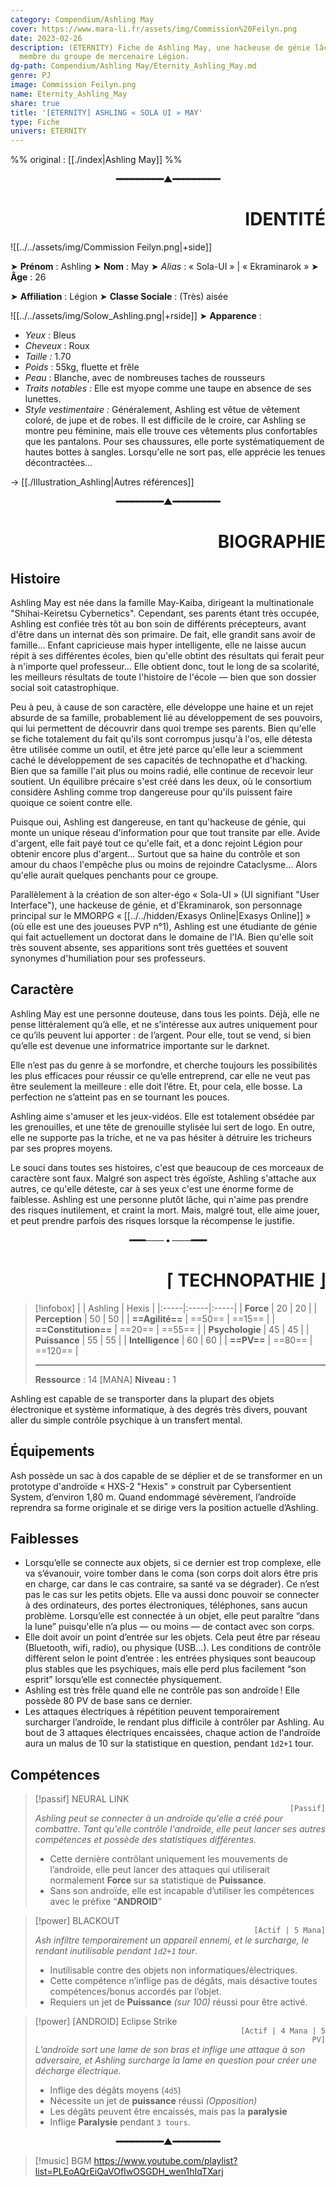 ```yaml
---
category: Compendium/Ashling May
cover: https://www.mara-li.fr/assets/img/Commission%20Feilyn.png
date: 2023-02-26
description: (ETERNITY) Fiche de Ashling May, une hackeuse de génie lâche et égocentrique,
  membre du groupe de mercenaire Légion.
dg-path: Compendium/Ashling May/Eternity_Ashling_May.md
genre: PJ
image: Commission Feilyn.png
name: Eternity_Ashling_May
share: true
title: '[ETERNITY] ASHLING « SOLA UI » MAY'
type: Fiche
univers: ETERNITY
---
```


%% original : [[./index|Ashling May]] %%


<p style="text-align:center;font-weight: bold">━━━━━━━━━▲━━━━━━━━━</p><h1 style="text-align:right">IDENTITÉ</h1>

![[../../assets/img/Commission Feilyn.png|+side]]$~~$

➤ **Prénom** : Ashling
➤ **Nom** : May
➤ *Alias* : « Sola-UI » | « Ekraminarok »
➤ **Âge** : 26

➤ **Affiliation** : Légion
➤ **Classe Sociale** : (Très) aisée

![[../../assets/img/Solow_Ashling.png|+rside]]
➤ **Apparence** :
- *Yeux* : Bleus
- *Cheveux* : Roux
- *Taille :* 1.70
- *Poids* : 55kg, fluette et frêle
- *Peau* : Blanche, avec de nombreuses taches de rousseurs
- *Traits notables :* Elle est myope comme une taupe en absence de ses lunettes.
- *Style vestimentaire :* Généralement, Ashling est vêtue de vêtement coloré, de jupe et de robes. Il est difficile de le croire, car Ashling se montre peu féminine, mais elle trouve ces vêtements plus confortables que les pantalons. Pour ses chaussures, elle porte systématiquement de hautes bottes à sangles. Lorsqu'elle ne sort pas, elle apprécie les tenues décontractées…

→ [[./Illustration_Ashling|Autres références]]

<p style="text-align:center;font-weight: bold">━━━━━━━━━▲━━━━━━━━━</p><h1 style="text-align:right">BIOGRAPHIE</h1>

## Histoire

Ashling May est née dans la famille May-Kaiba, dirigeant la multinationale "Shihai-Keiretsu Cybernetics". Cependant, ses parents étant très occupée, Ashling est confiée très tôt au bon soin de différents précepteurs, avant d'être dans un internat dès son primaire. De fait, elle grandit sans avoir de famille… Enfant capricieuse mais hyper intelligente, elle ne laisse aucun répit à ses différentes écoles, bien qu'elle obtint des résultats qui ferait peur à n'importe quel professeur… Elle obtient donc, tout le long de sa scolarité, les meilleurs résultats de toute l'histoire de l'école — bien que son dossier social soit catastrophique.

Peu à peu, à cause de son caractère, elle développe une haine et un rejet absurde de sa famille, probablement lié au développement de ses pouvoirs, qui lui permettent de découvrir dans quoi trempe ses parents. Bien qu'elle se fiche totalement du fait qu'ils sont corrompus jusqu'à l'os, elle détesta être utilisée comme un outil, et être jeté parce qu'elle leur a sciemment caché le développement de ses capacités de technopathe et d'hacking.
Bien que sa famille l'ait plus ou moins radié, elle continue de recevoir leur soutient. Un équilibre précaire s'est créé dans les deux, où le consortium considère Ashling comme trop dangereuse pour qu'ils puissent faire quoique ce soient contre elle.

Puisque oui, Ashling est dangereuse, en tant qu'hackeuse de génie, qui monte un unique réseau d'information pour que tout transite par elle. Avide d'argent, elle fait payé tout ce qu'elle fait, et a donc rejoint Légion pour obtenir encore plus d'argent… Surtout que sa haine du contrôle et son amour du chaos l'empêche plus ou moins de rejoindre Cataclysme… Alors qu'elle aurait quelques penchants pour ce groupe.

Parallèlement à la création de son alter-égo « Sola-UI » (UI signifiant "User Interface"), une hackeuse de génie, et d'Ekraminarok, son personnage principal sur le MMORPG « [[../../hidden/Exasys Online|Exasys Online]] » (où elle est une des joueuses PVP n°1), Ashling est une étudiante de génie qui fait actuellement un doctorat dans le domaine de l'IA. Bien qu'elle soit très souvent absente, ses apparitions sont très guettées et souvent synonymes d'humiliation pour ses professeurs.

## Caractère

Ashling May est une personne douteuse, dans tous les points. Déjà, elle ne pense littéralement qu’à elle, et ne s’intéresse aux autres uniquement pour ce qu’ils peuvent lui apporter : de l’argent. Pour elle, tout se vend, si bien qu’elle est devenue une informatrice importante sur le darknet.

Elle n’est pas du genre à se morfondre, et cherche toujours les possibilités les plus efficaces pour réussir ce qu’elle entreprend, car elle ne veut pas être seulement la meilleure : elle doit l’être. Et, pour cela, elle bosse. La perfection ne s’atteint pas en se tournant les pouces.

Ashling aime s'amuser et les jeux-vidéos. Elle est totalement obsédée par les grenouilles, et une tête de grenouille stylisée lui sert de logo. En outre, elle ne supporte pas la triche, et ne va pas hésiter à détruire les tricheurs par ses propres moyens.

Le souci dans toutes ses histoires, c'est que beaucoup de ces morceaux de caractère sont faux. Malgré son aspect très égoïste, Ashling s'attache aux autres, ce qu'elle déteste, car à ses yeux c'est une énorme forme de faiblesse. Ashling est une personne plutôt lâche, qui n'aime pas prendre des risques inutilement, et craint la mort. Mais, malgré tout, elle aime jouer, et peut prendre parfois des risques lorsque la récompense le justifie.

<p style="text-align: center;font-weight:bold">━━━─── • ───━━━</p><h1 style="text-align:right">⌈ TECHNOPATHIE ⌋</h1>

> [!infobox]
> |       |  Ashling    | Hexis |
> |:-----|:-----|:-----|
> | **Force**     |  20    | 20 |
> | **Perception** | 50 | 50 |
> | **==Agilité==** | ==50== | ==15== |
> | **==Constitution==** | ==20== | ==55== |
> | **Psychologie** | 45 | 45 |
> | **Puissance** | 55 | 55 |
> | **Intelligence** | 60 | 60 |
> | **==PV==** | ==80== | ==120== |
> 
> ---
> **Ressource** : 14 [MANA]
> **Niveau :** 1

Ashling est capable de se transporter dans la plupart des objets électronique et système informatique, à des degrés très divers, pouvant aller du simple contrôle psychique à un transfert mental.

## Équipements

Ash possède un sac à dos capable de se déplier et de se transformer en un prototype d'androïde « HXS-2 "Hexis" » construit par Cybersentient System, d’environ 1,80 m. Quand endommagé sévèrement, l’androïde reprendra sa forme originale et se dirige vers la position actuelle d’Ashling.

## Faiblesses

- Lorsqu’elle se connecte aux objets, si ce dernier est trop complexe, elle va s’évanouir, voire tomber dans le coma (son corps doit alors être pris en charge, car dans le cas contraire, sa santé va se dégrader). Ce n’est pas le cas sur les petits objets. Elle va aussi donc pouvoir se connecter à des ordinateurs, des portes électroniques, téléphones, sans aucun problème. Lorsqu’elle est connectée à un objet, elle peut paraître “dans la lune” puisqu'elle n’a plus — ou moins — de contact avec son corps.
- Elle doit avoir un point d’entrée sur les objets. Cela peut être par réseau (Bluetooth, wifi, radio), ou physique (USB…). Les conditions de contrôle diffèrent selon le point d’entrée : les entrées physiques sont beaucoup plus stables que les psychiques, mais elle perd plus facilement “son esprit” lorsqu’elle est connectée physiquement.
- Ashling est très frêle quand elle ne contrôle pas son androïde ! Elle possède 80 PV de base sans ce dernier.
- Les attaques électriques à répétition peuvent temporairement surcharger l’androïde, le rendant plus difficile à contrôler par Ashling.
	Au bout de 3 attaques électriques encaissées, chaque action de l'androïde aura un malus de 10 sur la statistique en question, pendant `1d2+1` tour.

## Compétences

> [!passif] NEURAL LINK
> <code style="text-align: right;display:block">[Passif]</code>
> *Ashling peut se connecter à un androïde qu'elle a créé pour combattre. Tant qu'elle contrôle l'androïde, elle peut lancer ses autres compétences et possède des statistiques différentes.*
> - Cette dernière contrôlant uniquement les mouvements de l’androïde, elle peut lancer des attaques qui utiliserait normalement **Force** sur sa statistique de **Puissance**.
> - Sans son androïde, elle est incapable d’utiliser les compétences avec le préfixe “**ANDROID**”

> [!power] BLACKOUT
> <code style="text-align: right;display:block">[Actif | 5 Mana]</code>
> *Ash infiltre temporairement un appareil ennemi, et le surcharge, le rendant inutilisable pendant `1d2+1` tour*.
> - Inutilisable contre des objets non informatiques/électriques.
> - Cette compétence n’inflige pas de dégâts, mais désactive toutes compétences/bonus accordés par l’objet.
> - Requiers un jet de **Puissance** *(sur 100)* réussi pour être activé.

> [!power] [ANDROID] Eclipse Strike
> <code style="text-align: right;display:block">[Actif | 4 Mana | 5 PV]</code>
> *L’androïde sort une lame de son bras et inflige une attaque à son adversaire, et Ashling surcharge la lame en question pour créer une décharge électrique.*
> - Inflige des dégâts moyens (`4d5`)
> - Nécessite un jet de **puissance** réussi *(Opposition)*
> - Les dégâts peuvent être encaissés, mais pas la **paralysie**
> - Inflige **Paralysie** pendant `3 tours`.

<p style="text-align:center;font-weight: bold">━━━━━━━━━▲━━━━━━━━━</p>

> [!music] BGM
> https://www.youtube.com/playlist?list=PLEoAQrEiQaVOfIwOSGDH_wen1hIqTXarj